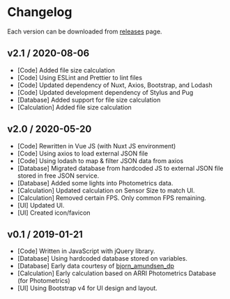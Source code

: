 # Changelog
Each version can be downloaded from [releases](https://github.com/aldy505/cameracalc/releases) page.

## v2.1 / 2020-08-06
 - [Code] Added file size calculation
 - [Code] Using ESLint and Prettier to lint files
 - [Code] Updated dependency of Nuxt, Axios, Bootstrap, and Lodash
 - [Code] Updated development dependency of Stylus and Pug 
 - [Database] Added support for file size calculation
 - [Calculation] Added file size calculation

## v2.0 / 2020-05-20

 - [Code] Rewritten in Vue JS (with Nuxt JS environment)
 - [Code] Using axios to load external JSON file
 - [Code] Using lodash to map & filter JSON data from axios
 - [Database] Migrated database from hardcoded JS to external JSON file stored in free JSON service.
 - [Database] Added some lights into Photometrics data.
 - [Calculation] Updated calculation on Sensor Size to match UI.
 - [Calculation] Removed certain FPS. Only common FPS remaining.
 - [UI] Updated UI.
 - [UI] Created icon/favicon

## v0.1 / 2019-01-21

 - [Code] Written in JavaScript with jQuery library.
 - [Database] Using hardcoded database stored on variables.
 - [Database] Early data courtesy of [bjorn_amundsen_dp](https://www.instagram.com/bjorn_amundsen_dp)
 - [Calculation] Early calculation based on ARRI Photometrics Database (for Photometrics)
 - [UI] Using Bootstrap v4 for UI design and layout.